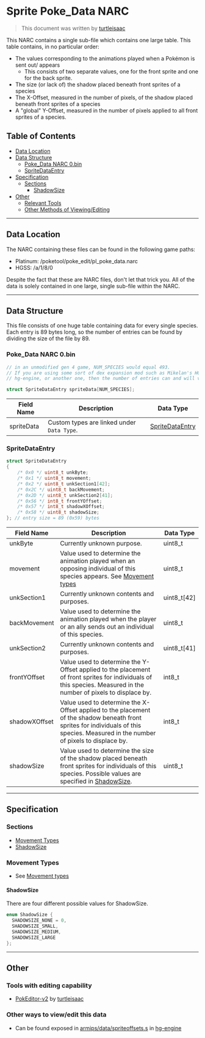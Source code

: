 # Sprite Poke_Data NARC
> This document was written by [turtleisaac](https://github.com/turtleisaac)

This NARC contains a single sub-file which contains one large table. This table contains, in no particular order:
* The values corresponding to the animations played when a Pokémon is sent out/ appears
  * This consists of two separate values, one for the front sprite and one for the back sprite.
* The size (or lack of) the shadow placed beneath front sprites of a species
* The X-Offset, measured in the number of pixels, of the shadow placed beneath front sprites of a species
* A "global" Y-Offset, measured in the number of pixels applied to all front sprites of a species.

## Table of Contents
* [Data Location](#data-location)
* [Data Structure](#data-structure)
    * [Poke_Data NARC 0.bin](#poke_data-narc-0bin)
    * [SpriteDataEntry](#spritedataentry)
* [Specification](#specification)
    * [Sections](#sections)
      * [ShadowSize](#shadowsize)
* [Other](#other)
  * [Relevant Tools](#tools-with-editing-capability)
  * [Other Methods of Viewing/Editing](#other-ways-to-viewedit-this-data)
---

## Data Location
The NARC containing these files can be found in the following game paths:
* Platinum: /poketool/poke_edit/pl_poke_data.narc
* HGSS: /a/1/8/0

Despite the fact that these are NARC files, don't let that trick you. All of the data is solely contained in one large, single sub-file within the NARC.

--- 

## Data Structure
This file consists of one huge table containing data for every single species. Each entry is 89 bytes long, so the number of entries can be found by dividing the size of the file by 89.

### Poke_Data NARC 0.bin
```c
// in an unmodified gen 4 game, NUM_SPECIES would equal 493.
// If you are using some sort of dex expansion mod such as Mikelan's HG dex expansion,
// hg-engine, or another one, then the number of entries can and will vary.

struct SpriteDataEntry spriteData[NUM_SPECIES];
```
| Field Name | Description                                | Data Type                           |
|------------|--------------------------------------------|-------------------------------------|
| spriteData | Custom types are linked under `Data Type`. | [SpriteDataEntry](#SpriteDataEntry) |

### SpriteDataEntry
```c
struct SpriteDataEntry
{
    /* 0x0 */ uint8_t unkByte;
    /* 0x1 */ uint8_t movement;
    /* 0x2 */ uint8_t unkSection1[42];
    /* 0x2C */ uint8_t backMovement;
    /* 0x2D */ uint8_t unkSection2[41];
    /* 0x56 */ int8_t frontYOffset;
    /* 0x57 */ int8_t shadowXOffset;
    /* 0x58 */ uint8_t shadowSize;
}; // entry size = 89 (0x59) bytes
```
| Field Name    | Description                                                                                                                                                                         | Data Type   |
|---------------|-------------------------------------------------------------------------------------------------------------------------------------------------------------------------------------|-------------|
| unkByte       | Currently unknown purpose.                                                                                                                                                          | uint8_t     |
| movement      | Value used to determine the animation played when an opposing individual of this species appears. See [Movement types](front_movement_types.md)                                           | uint8_t     |
| unkSection1   | Currently unknown contents and purposes.                                                                                                                                            | uint8_t[42] |
| backMovement  | Value used to determine the animation played when the player or an ally sends out an individual of this species.                                                                    | uint8_t     |
| unkSection2   | Currently unknown contents and purposes.                                                                                                                                            | uint8_t[41] |
| frontYOffset  | Value used to determine the Y-Offset applied to the placement of front sprites for individuals of this species. Measured in the number of pixels to displace by.                    | int8_t      |
| shadowXOffset | Value used to determine the X-Offset applied to the placement of the shadow beneath front sprites for individuals of this species. Measured in the number of pixels to displace by. | int8_t      |
| shadowSize    | Value used to determine the size of the shadow placed beneath front sprites for individuals of this species. Possible values are specified in [ShadowSize](#shadowsize).            | uint8_t     |

---
## Specification

### Sections
* [Movement Types](#movement-types)
* [ShadowSize](#shadowsize)

### Movement Types

* See [Movement types](front_movement_types.md)

#### ShadowSize
There are four different possible values for ShadowSize.
```c
enum ShadowSize {
  SHADOWSIZE_NONE = 0,
  SHADOWSIZE_SMALL,
  SHADOWSIZE_MEDIUM,
  SHADOWSIZE_LARGE
};
```

---

## Other

### Tools with editing capability
* [PokEditor-v2](https://github.com/turtleisaac/PokEditor-v2) by [turtleisaac](https://github.com/turtleisaac)

### Other ways to view/edit this data
* Can be found exposed in [armips/data/spriteoffsets.s](https://github.com/BluRosie/hg-engine/blob/main/armips/data/spriteoffsets.s) in [hg-engine](https://github.com/BluRosie/hg-engine)
